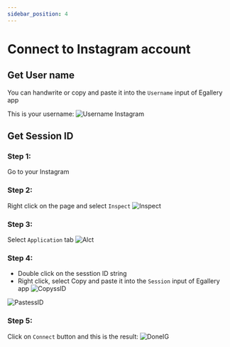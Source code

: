 ```yaml
---
sidebar_position: 4
---
```


# Connect to Instagram account

## Get User name
You can handwrite or copy and paste it into the `Username` input of Egallery app

This is your username:
![Username Instagram](/img/tutorial/usnins.png)
## Get Session ID
### Step 1:
Go to your Instagram

### Step 2:
Right click on the page and select `Inspect`
![Inspect](/img/tutorial/inspect.png)

### Step 3:
Select `Application` tab
![Alct](/img/tutorial/alct.png)

### Step 4:
- Double click on the sesstion ID string
- Right click, select Copy and paste it into the `Session` input of Egallery app
![CopyssID](/img/tutorial/copyssid.png)

![PastessID](/img/tutorial/pastessid.png)

### Step 5:
Click on `Connect` button and this is the result:
![DoneIG](/img/tutorial/doneig.png)
